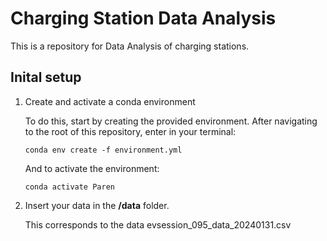 # Charging Station Data Analysis

This is a repository for Data Analysis of charging stations.

## Inital setup

1. Create and activate a conda environment

    To do this, start by creating the provided environment. After navigating to the root of this repository, enter in your terminal:
    ```
    conda env create -f environment.yml
    ```
    And to activate the environment:
    ```
    conda activate Paren
    ```

2. Insert your data in the **/data** folder.

    This corresponds to the data evsession_095_data_20240131.csv


